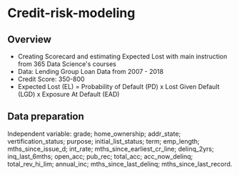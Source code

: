 # Credit-risk-modeling

## Overview
* Creating Scorecard and estimating Expected Lost with main instruction from 365 Data Science's courses
* Data: Lending Group Loan Data from 2007 - 2018 
* Credit Score: 350-800
* Expected Lost (EL) = Probability of Default (PD) x Lost Given Default (LGD) x Exposure At Default (EAD)

## Data preparation
Independent variable: grade; home_ownership; addr_state; vertification_status; purpose; initial_list_status; term; emp_length; mths_since_issue_d; int_rate; mths_since_earliest_cr_line; delinq_2yrs; inq_last_6mths; open_acc; pub_rec; total_acc; acc_now_delinq; total_rev_hi_lim; annual_inc; mths_since_last_delinq; mths_since_last_record. 

